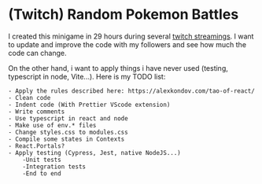 # (Twitch) Random Pokemon Battles
I created this minigame in 29 hours during several [twitch streamings](https://www.twitch.tv/jebx_).
I want to update and improve the code with my followers and see how much the code can change.

On the other hand, i want to apply things i have never used (testing, typescript in node, Vite...).
Here is my TODO list:

    - Apply the rules described here: https://alexkondov.com/tao-of-react/
    - Clean code
    - Indent code (With Prettier VScode extension)
    - Write comments
    - Use typescript in react and node
    - Make use of env.* files
    - Change styles.css to modules.css
    - Compile some states in Contexts
    - React.Portals?
    - Apply testing (Cypress, Jest, native NodeJS...)
        -Unit tests
        -Integration tests
        -End to end
